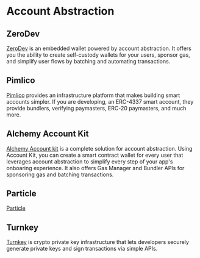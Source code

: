 # Account Abstraction

## ZeroDev

[ZeroDev](https://zerodev.app/) is an embedded wallet powered by account abstraction. It offers you the ability to create self-custody wallets for your users, sponsor gas, and simplify user flows by batching and automating transactions.

## Pimlico

[Pimlico](https://pimlico.io/) provides an infrastructure platform that makes building smart accounts simpler. If you are developing, an ERC-4337 smart account, they provide bundlers, verifying paymasters, ERC-20 paymasters, and much more.

## Alchemy Account Kit

[Alchemy Account kit](https://www.alchemy.com/account-kit) is a complete solution for account abstraction. Using Account Kit, you can create a smart contract wallet for every user that leverages account abstraction to simplify every step of your app's onboaring experience. It also offers Gas Manager and Bundler APIs for sponsoring gas and batching transactions.

## Particle

[Particle](https://particle.network/) 

## Turnkey

[Turnkey](https://turnkey.com/) is crypto private key infrastructure that lets developers securely generate private keys and sign transactions via simple APIs.